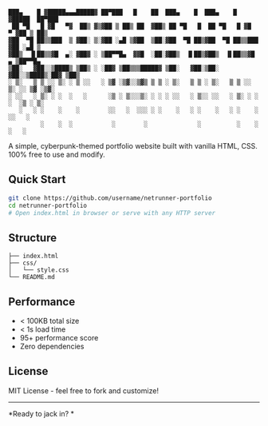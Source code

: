 ```
███▄    █ ▓█████▄▄▄█████▓ ██▀███   █    ██  ███▄    █  ███▄    █ ▓█████  ██▀███  
 ██ ▀█   █ ▓█   ▀▓  ██▒ ▓▒▓██ ▒ ██▒ ██  ▓██▒ ██ ▀█   █  ██ ▀█   █ ▓█   ▀ ▓██ ▒ ██▒
▓██  ▀█ ██▒▒███  ▒ ▓██░ ▒░▓██ ░▄█ ▒▓██  ▒██░▓██  ▀█ ██▒▓██  ▀█ ██▒▒███   ▓██ ░▄█ ▒
▓██▒  ▐▌██▒▒▓█  ▄░ ▓██▓ ░ ▒██▀▀█▄  ▓▓█  ░██░▓██▒  ▐▌██▒▓██▒  ▐▌██▒▒▓█  ▄ ▒██▀▀█▄  
▒██░   ▓██░░▒████▒ ▒██▒ ░ ░██▓ ▒██▒▒▒█████▓ ▒██░   ▓██░▒██░   ▓██░░▒████▒░██▓ ▒██▒
░ ▒░   ▒ ▒ ░░ ▒░ ░ ▒ ░░   ░ ▒▓ ░▒▓░░▒▓▒ ▒ ▒ ░ ▒░   ▒ ▒ ░ ▒░   ▒ ▒ ░░ ▒░ ░░ ▒▓ ░▒▓░
░ ░░   ░ ▒░ ░ ░  ░   ░      ░▒ ░ ▒░░░▒░ ░ ░ ░ ░░   ░ ▒░░ ░░   ░ ▒░ ░ ░  ░  ░▒ ░ ▒░
   ░   ░ ░    ░    ░        ░░   ░  ░░░ ░ ░    ░   ░ ░    ░   ░ ░    ░     ░░   ░ 
         ░    ░  ░           ░        ░              ░          ░    ░  ░   ░
```

A simple, cyberpunk-themed portfolio website built with vanilla HTML, CSS. 100% free to use and modify.

## Quick Start

```bash
git clone https://github.com/username/netrunner-portfolio
cd netrunner-portfolio
# Open index.html in browser or serve with any HTTP server
```

## Structure

```
├── index.html          
├── css/
│   └── style.css       
└── README.md
```

## Performance

- < 100KB total size
- < 1s load time
- 95+ performance score
- Zero dependencies

## License

MIT License - feel free to fork and customize!

---

*Ready to jack in? *
